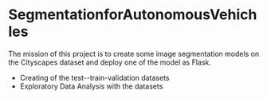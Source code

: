 # SegmentationforAutonomousVehichles

The mission of this project is to create some image segmentation models on the Cityscapes dataset and  deploy one of the model as Flask.

* Creating of the test--train-validation datasets
* Exploratory Data Analysis with the datasets
